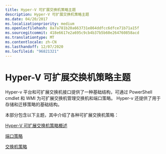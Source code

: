 ```yaml
---
title: Hyper-V 可扩展交换机策略主题
description: Hyper-V 可扩展交换机策略主题
ms.date: 04/20/2017
ms.localizationpriority: medium
ms.openlocfilehash: 8a7a781b20a663731e864ddfcc6dfce71b71a15f
ms.sourcegitcommit: 418e6617e2a695c9cb4b37b5b60e264760858acd
ms.translationtype: MT
ms.contentlocale: zh-CN
ms.lasthandoff: 12/07/2020
ms.locfileid: "96821321"
---
```

# <a name="hyper-v-extensible-switch-policies-topics"></a>Hyper-V 可扩展交换机策略主题


Hyper-v 平台和可扩展交换机接口提供了一种基础结构，可通过 PowerShell cmdlet 和 WMI 为可扩展交换机管理交换机和端口策略。 Hyper-v 还提供了用于存储和迁移策略的基础结构。

本部分包含以下主题，其中介绍了各种可扩展交换机策略：

[Hyper-V 可扩展交换机策略概述](overview-of-hyper-v-extensible-switch-policies.md)

[端口策略](port-policies.md)

[交换机策略](switch-policies.md)

 

 






